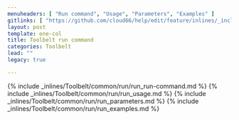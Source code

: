 ```yaml
---
menuheaders: [ "Run command", "Usage", "Parameters", "Examples" ]
gitlinks: [ "https://github.com/cloud66/help/edit/feature/inlines/_includes/_inlines/Toolbelt/common/run/run_run-command.md", "https://github.com/cloud66/help/edit/feature/inlines/_includes/_inlines/Toolbelt/common/run/run_usage.md", "https://github.com/cloud66/help/edit/feature/inlines/_includes/_inlines/Toolbelt/common/run/run_parameters.md", "https://github.com/cloud66/help/edit/feature/inlines/_includes/_inlines/Toolbelt/common/run/run_examples.md" ]
layout: post
template: one-col
title: Toolbelt run command
categories: Toolbelt
lead: ""
legacy: true

---
```


<a name="1"></a>{% include _inlines/Toolbelt/common/run/run_run-command.md %}
<a name="2"></a>{% include _inlines/Toolbelt/common/run/run_usage.md %}
<a name="3"></a>{% include _inlines/Toolbelt/common/run/run_parameters.md %}
<a name="4"></a>{% include _inlines/Toolbelt/common/run/run_examples.md %}